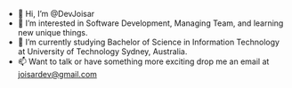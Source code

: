 - 👋 Hi, I’m @DevJoisar
- 👀 I’m interested in Software Development, Managing Team, and learning new unique things.
- 🌱 I’m currently studying Bachelor of Science in Information Technology at University of Technology Sydney, Australia.
- 📫 Want to talk or have something more exciting drop me an email at joisardev@gmail.com
